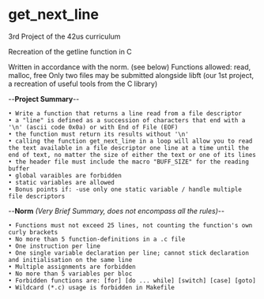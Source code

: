 # get_next_line
3rd Project of the 42us curriculum

Recreation of the getline function in C

Written in accordance with the norm. (see below)
Functions allowed: read, malloc, free
Only two files may be submitted alongside libft (our 1st project, a recreation of useful tools from the C library)<p>

--**Project Summary**--
```
• Write a function that returns a line read from a file descriptor
• a "line" is defined as a succession of characters that end with a '\n' (ascii code 0x0a) or with End of File (EOF)
• the function must return its results without '\n'
• calling the function get_next_line in a loop will allow you to read the text available in a file descriptor one line at a time until the end of text, no matter the size of either the text or one of its lines
• the header file must include the macro "BUFF_SIZE" for the reading buffer
• global varaibles are forbidden
• static variables are allowed
• Bonus points if: -use only one static variable / handle multiple file descriptors
```

--**Norm** *(Very Brief Summary, does not encompass all the rules)*--
```
• Functions must not exceed 25 lines, not counting the function's own curly brackets
• No more than 5 function-definitions in a .c file
• One instruction per line
• One single variable declaration per line; cannot stick declaration and initialisation on the same line
• Multiple assignments are forbidden
• No more than 5 variables per bloc
• Forbidden functions are: [for] [do ... while] [switch] [case] [goto]
• Wildcard (*.c) usage is forbidden in Makefile
```
